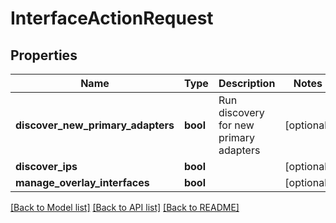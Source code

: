 # InterfaceActionRequest

## Properties
Name | Type | Description | Notes
------------ | ------------- | ------------- | -------------
**discover_new_primary_adapters** | **bool** | Run discovery for new primary adapters | [optional] 
**discover_ips** | **bool** |  | [optional] 
**manage_overlay_interfaces** | **bool** |  | [optional] 

[[Back to Model list]](../README.md#documentation-for-models) [[Back to API list]](../README.md#documentation-for-api-endpoints) [[Back to README]](../README.md)


